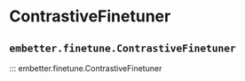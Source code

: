 # ContrastiveFinetuner

## `embetter.finetune.ContrastiveFinetuner`

::: embetter.finetune.ContrastiveFinetuner
